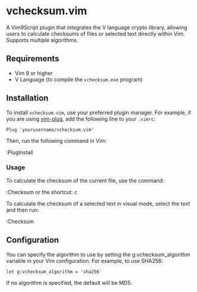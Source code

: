 # vchecksum.vim

A Vim9Script plugin that integrates the V language crypto library, allowing users to calculate checksums of files or selected text directly within Vim. Supports multiple algorithms.


## Requirements

- Vim 9 or higher
- V Language (to compile the `vchecksum.exe` program)

## Installation

To install `vchecksum.vim`, use your preferred plugin manager. For example, if you are using [vim-plug](https://github.com/junegunn/vim-plug), add the following line to your `.vimrc`:

```vim
Plug 'yourusername/vchecksum.vim'
```
Then, run the following command in Vim:

:PlugInstall

### Usage
To calculate the checksum of the current file, use the command:

:Checksum
or the shortcut:
<Leader>c

To calculate the checksum of a selected text in visual mode, select the text and then run:

:Checksum

## Configuration
You can specify the algorithm to use by setting the g:vchecksum_algorithm variable in your Vim configuration. For example, to use SHA256:

```vim
let g:vchecksum_algorithm = 'sha256'
```
If no algorithm is specified, the default will be MD5.
